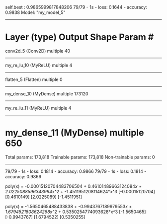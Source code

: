 self.best :  0.9865999817848206
79/79 - 1s - loss: 0.1644 - accuracy: 0.9838
Model: "my_model_5"
_________________________________________________________________
Layer (type)                 Output Shape              Param #   
=================================================================
conv2d_5 (Conv2D)            multiple                  40        
_________________________________________________________________
my_re_lu_10 (MyReLU)         multiple                  4         
_________________________________________________________________
flatten_5 (Flatten)          multiple                  0         
_________________________________________________________________
my_dense_10 (MyDense)        multiple                  173120    
_________________________________________________________________
my_re_lu_11 (MyReLU)         multiple                  4         
_________________________________________________________________
my_dense_11 (MyDense)        multiple                  650       
=================================================================
Total params: 173,818
Trainable params: 173,818
Non-trainable params: 0
_________________________________________________________________
79/79 - 1s - loss: 0.1814 - accuracy: 0.9866
79/79 - 1s - loss: 0.1814 - accuracy: 0.9866


poly(x) = -0.00015120704483706504 + 0.46101489663124084*x + 2.0225088596343994*x^2 + -1.4511951208114624*x^3
[-0.00015120704]
[0.4610149]
[2.0225089]
[-1.4511951]

poly(x) = -1.5650465488433838 + -0.9943767189979553*x + 1.6794521808624268*x^2 + 0.5350254774093628*x^3
[-1.5650465]
[-0.9943767]
[1.6794522]
[0.5350255]
